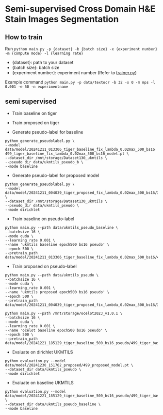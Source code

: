 # Semi-supervised Cross Domain H&E Stain Images Segmentation

## How to train
Run `python main.py -p {dataset} -b {batch size} -x {experiment number} -m {compute mode} -l {learning rate}`

- {dataset}: path to your dataset 
- {batch size}: batch size 
- {experiment number}: experiment number (Refer to [trainer.py](src/service/trainer.py))  

Example command 
`python main.py -p data/textocr -b 32 -x 0 -m mps -l 0.001 -e 50 -n experimentname`

## semi supervised
* Train baseline on tiger
* Train proposed on tiger

* Generate pseudo-label for baseline
```
python generate_pseudolabel.py \
--model data/model/20241211_013306_tiger_baseline_fix_lambda_0.02max_500_bs16 499_tiger_baseline_fix_lambda_0.02max_500_bs16_model.pt \
--dataset_dir /mnt/storage/Dataset130_ukmtils \
--pseudo_dir data/ukmtils_pseudo_b \
--mode baseline
```
* Generate pseudo-label for proposed model
```
python generate_pseudolabel.py \
--model data/model/20241211_004039_tiger_proposed_fix_lambda_0.02max_500_bs16/361_tiger_proposed_fix_lambda_0.02max_500_bs16_model.pt \
--dataset_dir /mnt/storage/Dataset130_ukmtils \
--pseudo_dir data/ukmtils_pseudo \
--mode dirichlet
```

* Train baseline on pseudo-label
```
python main.py --path data/ukmtils_pseudo_baseline \
--batchsize 16 \
--mode cuda \
--learning_rate 0.001 \
--name 'ukmtils baseline epoch500 bs16 pseudo' \
--epoch 500 \ 
--pretrain_path data/model/20241211_013306_tiger_baseline_fix_lambda_0.02max_500_bs16/499_tiger_baseline_fix_lambda_0.02max_500_bs16_model.pt
```

* Train proposed on pseudo-label
```
python main.py --path data/ukmtils_pseudo \
--batchsize 16 \
--mode cuda \
--learning_rate 0.001 \
--name 'ukmtils proposed epoch500 bs16 pseudo' \
--epoch 500 \ 
--pretrain_path data/model/20241211_004039_tiger_proposed_fix_lambda_0.02max_500_bs16/361_tiger_proposed_fix_lambda_0.02max_500_bs16_model.pt
```

```
python main.py --path /mnt/storage/ocelot2023_v1.0.1 \
--batchsize 16 \
--mode cuda \
--learning_rate 0.001 \
--name 'ocelot baseline epoch500 bs16 pseudo' \
--epoch 500 \
--pretrain_path data/model/20241221_185129_tiger_baseline_500_bs16_pseudo/499_tiger_baseline_500_bs16_pseudo_model.pt
```

* Evaluate on dirichlet UKMTILS
```
python evaluation.py --model data/model/20241230_151702_proposed/499_proposed_model.pt \
--dataset_dir data/ukmtils_pseudo \         
--mode dirichlet
```

* Evaluate on baseline UKMTILS
```
python evaluation.py --model data/model/20241221_185129_tiger_baseline_500_bs16_pseudo/499_tiger_baseline_500_bs16_pseudo_model.pt \
--dataset_dir data/ukmtils_pseudo_baseline \
--mode baseline 
```